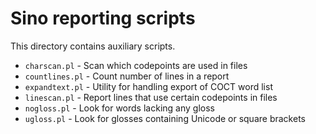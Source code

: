 # Sino reporting scripts

This directory contains auxiliary scripts.

- `charscan.pl` - Scan which codepoints are used in files
- `countlines.pl` - Count number of lines in a report
- `expandtext.pl` - Utility for handling export of COCT word list
- `linescan.pl` - Report lines that use certain codepoints in files
- `nogloss.pl` - Look for words lacking any gloss
- `ugloss.pl` - Look for glosses containing Unicode or square brackets
